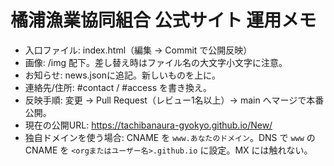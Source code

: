 # 橘浦漁業協同組合 公式サイト 運用メモ
- 入口ファイル: index.html（編集 → Commit で公開反映）
- 画像: /img 配下。差し替え時はファイル名の大文字小文字に注意。
- お知らせ: news.jsonに追記。新しいものを上に。
- 連絡先/住所: #contact / #access を書き換え。
- 反映手順: 変更 → Pull Request（レビュー1名以上）→ main へマージで本番公開。
- 現在の公開URL: https://tachibanaura-gyokyo.github.io/New/
- 独自ドメインを使う場合: CNAME を `www.あなたのドメイン`。DNS で `www` の CNAME を `<orgまたはユーザー名>.github.io` に設定。MX には触れない。
